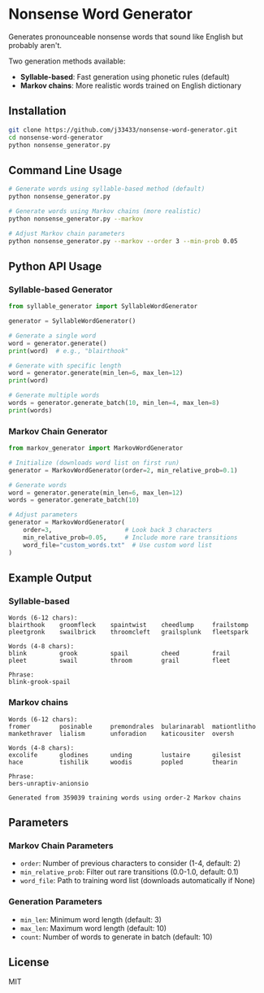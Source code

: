 # Nonsense Word Generator

Generates pronounceable nonsense words that sound like English but probably aren't.

Two generation methods available:
- **Syllable-based**: Fast generation using phonetic rules (default)
- **Markov chains**: More realistic words trained on English dictionary

## Installation

```bash
git clone https://github.com/j33433/nonsense-word-generator.git
cd nonsense-word-generator
python nonsense_generator.py
```

## Command Line Usage

```bash
# Generate words using syllable-based method (default)
python nonsense_generator.py

# Generate words using Markov chains (more realistic)
python nonsense_generator.py --markov

# Adjust Markov chain parameters
python nonsense_generator.py --markov --order 3 --min-prob 0.05
```

## Python API Usage

### Syllable-based Generator

```python
from syllable_generator import SyllableWordGenerator

generator = SyllableWordGenerator()

# Generate a single word
word = generator.generate()
print(word)  # e.g., "blairthook"

# Generate with specific length
word = generator.generate(min_len=6, max_len=12)
print(word)

# Generate multiple words
words = generator.generate_batch(10, min_len=4, max_len=8)
print(words)
```

### Markov Chain Generator

```python
from markov_generator import MarkovWordGenerator

# Initialize (downloads word list on first run)
generator = MarkovWordGenerator(order=2, min_relative_prob=0.1)

# Generate words
word = generator.generate(min_len=6, max_len=12)
words = generator.generate_batch(10)

# Adjust parameters
generator = MarkovWordGenerator(
    order=3,                    # Look back 3 characters
    min_relative_prob=0.05,     # Include more rare transitions
    word_file="custom_words.txt"  # Use custom word list
)
```

## Example Output

### Syllable-based
```
Words (6-12 chars):
blairthook    groomfleck    spaintwist    cheedlump     frailstomp
pleetgronk    swailbrick    throomcleft   grailsplunk   fleetspark

Words (4-8 chars):
blink         grook         spail         cheed         frail
pleet         swail         throom        grail         fleet

Phrase:
blink-grook-spail
```

### Markov chains
```
Words (6-12 chars):
fromer        posinable     premondrales  bularinarabl  mationtlitho
mankethraver  lialism       unforadion    katicousiter  oversh      

Words (4-8 chars):
excolife      glodines      unding        lustaire      gilesist    
hace          tishilik      woodis        popled        thearin     

Phrase:
bers-unraptiv-anionsio

Generated from 359039 training words using order-2 Markov chains
```

## Parameters

### Markov Chain Parameters
- `order`: Number of previous characters to consider (1-4, default: 2)
- `min_relative_prob`: Filter out rare transitions (0.0-1.0, default: 0.1)
- `word_file`: Path to training word list (downloads automatically if None)

### Generation Parameters
- `min_len`: Minimum word length (default: 3)
- `max_len`: Maximum word length (default: 10)
- `count`: Number of words to generate in batch (default: 10)

## License

MIT
